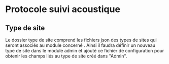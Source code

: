 # Protocole suivi acoustique

## Type de site

Le dossier type de site comprend les fichiers json des types de sites qui seront associés au module concerné .
Ainsi il faudra définir un nouveau type de site dans le module admin et ajouté ce fichier de configuration pour obtenir les champs liés au type de site créé dans "Admin".
